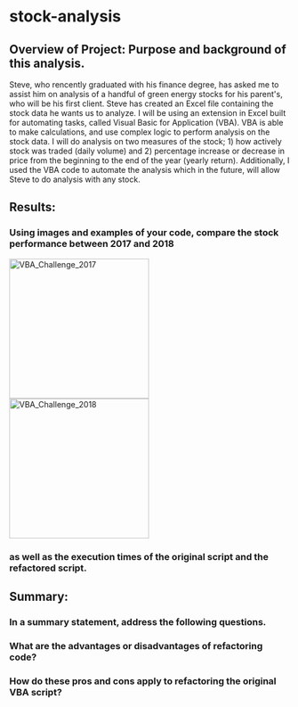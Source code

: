 # stock-analysis

## Overview of Project: Purpose and background of this analysis.

Steve, who rencently graduated with his finance degree, has asked me to assist him on analysis of a handful of green energy stocks for his parent's, who will be his first client. Steve has created an Excel file containing the stock data he wants us to analyze. I will be using an extension in Excel built for automating tasks, called Visual Basic for Application (VBA). VBA is able to make calculations, and use complex logic to perform analysis on the stock data. I will do analysis on two measures of the stock; 1) how actively stock was traded (daily volume) and 2) percentage increase or decrease in price from the beginning to the end of the year (yearly return). Additionally, I used the VBA code to automate the analysis which in the future, will allow Steve to do analysis with any stock.


## Results: 
### Using images and examples of your code, compare the stock performance between 2017 and 2018
<img width="251" alt="VBA_Challenge_2017" src="https://user-images.githubusercontent.com/102890151/163652730-d0a415ff-9eda-4be0-875e-4f49bc178064.png">

<img width="251" alt="VBA_Challenge_2018" src="https://user-images.githubusercontent.com/102890151/163652733-780cc8b0-1566-49a1-a271-15054d7090ec.png">



### as well as the execution times of the original script and the refactored script.

## Summary: 

### In a summary statement, address the following questions.
### What are the advantages or disadvantages of refactoring code?
### How do these pros and cons apply to refactoring the original VBA script?

